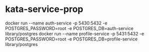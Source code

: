 # kata-service-prop

docker run --name auth-service -p 5430:5432 -e POSTGRES_PASSWORD=root -e POSTGRES_DB=auth-service library/postgres
docker run --name profile-service -p 5431:5432 -e POSTGRES_PASSWORD=root -e POSTGRES_DB=profile-service library/postgres
